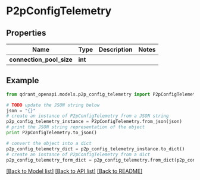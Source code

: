# P2pConfigTelemetry


## Properties
Name | Type | Description | Notes
------------ | ------------- | ------------- | -------------
**connection_pool_size** | **int** |  | 

## Example

```python
from qdrant_openapi.models.p2p_config_telemetry import P2pConfigTelemetry

# TODO update the JSON string below
json = "{}"
# create an instance of P2pConfigTelemetry from a JSON string
p2p_config_telemetry_instance = P2pConfigTelemetry.from_json(json)
# print the JSON string representation of the object
print P2pConfigTelemetry.to_json()

# convert the object into a dict
p2p_config_telemetry_dict = p2p_config_telemetry_instance.to_dict()
# create an instance of P2pConfigTelemetry from a dict
p2p_config_telemetry_form_dict = p2p_config_telemetry.from_dict(p2p_config_telemetry_dict)
```
[[Back to Model list]](../README.md#documentation-for-models) [[Back to API list]](../README.md#documentation-for-api-endpoints) [[Back to README]](../README.md)



